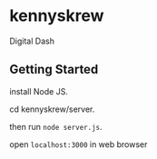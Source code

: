 # kennyskrew
Digital Dash

## Getting Started

install Node JS.

cd kennyskrew/server.

then run `node server.js`.

open `localhost:3000` in web browser
